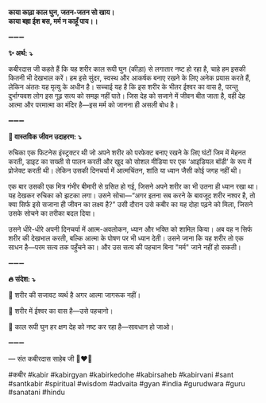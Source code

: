 **काया काढ़ा काल घुन, जतन-जतन सो खाय।**\
**काया बह्रा ईश बस, मर्म न काहूँ पाय।।**

➖➖➖

**✨ अर्थ: ⤵**

कबीरदास जी कहते हैं कि यह शरीर काल रूपी घुन (कीड़ा) से लगातार नष्ट हो रहा है, चाहे हम इसकी कितनी भी देखभाल करें। हम इसे सुंदर, स्वस्थ और आकर्षक बनाए रखने के लिए अनेक प्रयास करते हैं, लेकिन अंततः यह मृत्यु के अधीन है। सच्चाई यह है कि इस शरीर के भीतर ईश्वर का वास है, परन्तु दुर्भाग्यवश लोग इस गूढ़ सत्य को समझ नहीं पाते। जिस देह को सजाने में जीवन बीत जाता है, वही देह आत्मा और परमात्मा का मंदिर है—इस मर्म को जानना ही असली बोध है।

➖➖➖

**🌾 वास्तविक जीवन उदाहरण: ⤵**

रुचिका एक फिटनेस इंस्ट्रक्टर थी जो अपने शरीर को परफेक्ट बनाए रखने के लिए घंटों जिम में मेहनत करती, डाइट का सख्ती से पालन करती और खुद को सोशल मीडिया पर एक ‘आइडियल बॉडी’ के रूप में प्रोजेक्ट करती थी। लेकिन उसकी दिनचर्या में आत्मचिंतन, शांति या ध्यान जैसी कोई जगह नहीं थी।

एक बार उसकी एक मित्र गंभीर बीमारी से ग्रसित हो गई, जिसने अपने शरीर का भी उतना ही ध्यान रखा था। यह देखकर रुचिका को झटका लगा। उसने सोचा—“अगर इतना सब करने के बावजूद शरीर नश्वर है, तो क्या सिर्फ इसे सजाना ही जीवन का लक्ष्य है?” उसी दौरान उसे कबीर का यह दोहा पढ़ने को मिला, जिसने उसके सोचने का तरीका बदल दिया।

उसने धीरे-धीरे अपनी दिनचर्या में आत्म-अवलोकन, ध्यान और भक्ति को शामिल किया। अब वह न सिर्फ शरीर की देखभाल करती, बल्कि आत्मा के पोषण पर भी ध्यान देती। उसने जाना कि यह शरीर तो एक साधन है—परम सत्य तक पहुँचने का। और उस सत्य की पहचान बिना "मर्म" जाने नहीं हो सकती।

➖➖➖

**🔥 संदेश: ⤵**

📌 शरीर की सजावट व्यर्थ है अगर आत्मा जागरूक नहीं।

📌 शरीर में ईश्वर का वास है—उसे पहचानो।

📌 काल रूपी घुन हर क्षण देह को नष्ट कर रहा है—सावधान हो जाओ।

➖➖➖

— संत कबीरदास साहेब जी 🙏❤️💯

#कबीर #kabir #kabirgyan #kabirkedohe #kabirsaheb #kabirvani #sant #santkabir #spiritual #wisdom #advaita #gyan #india #gurudwara #guru #sanatani #hindu
